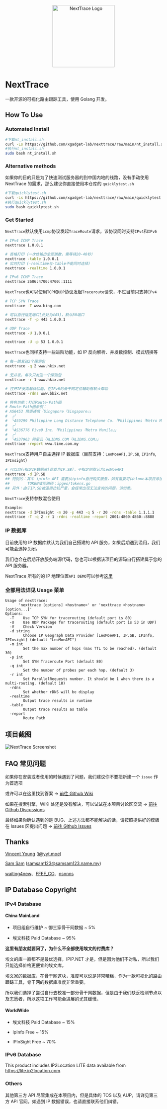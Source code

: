 <div align="center">

<img src="asset/logo.png" height="200px" alt="NextTrace Logo"/>

</div>

# NextTrace

一款开源的可视化路由跟踪工具，使用 Golang 开发。

## How To Use

### Automated Install

```bash
#下载nt_install.sh
curl -Ls https://github.com/xgadget-lab/nexttrace/raw/main/nt_install.sh -O
#执行nt_install.sh
sudo bash nt_install.sh
```

### Alternative methods

如果你的目的只是为了快速测试服务器的到中国内地的线路，没有手动使用 NextTrace 的需求，那么建议你直接使用本仓库的 `quicklytest.sh`

```bash
#下载quicklytest.sh
curl -Ls https://github.com/xgadget-lab/nexttrace/raw/main/quicklytest.sh -O
#执行quicklytest.sh
sudo bash quicklytest.sh
```

### Get Started

`NextTrace`默认使用`icmp`协议发起`TraceRoute`请求，该协议同时支持`IPv4`和`IPv6`

```bash
# IPv4 ICMP Trace
nexttrace 1.0.0.1

# 表格打印（一次性输出全部跳数，需等待20-40秒）
nexttrace -table 1.0.0.1
# 实时打印 (-realtime与-table不能同时选择)
nexttrace -realtime 1.0.0.1

# IPv6 ICMP Trace
nexttrace 2606:4700:4700::1111
```

`NextTrace`也可以使用`TCP`和`UDP`协议发起`Traceroute`请求，不过目前只支持`IPv4`

```bash
# TCP SYN Trace
nexttrace -T www.bing.com

# 可以自行指定端口[此处为443]，默认80端口
nexttrace -T -p 443 1.0.0.1

# UDP Trace
nexttrace -U 1.0.0.1

nexttrace -U -p 53 1.0.0.1
```

`NextTrace`也同样支持一些进阶功能，如 IP 反向解析、并发数控制、模式切换等

```bash
# 每一跳发送2个探测包
nexttrace -q 2 www.hkix.net

# 无并发，每次只发送一个探测包
nexttrace -r 1 www.hkix.net

# 打开IP反向解析功能，在IPv6的骨干网定位辅助有较大帮助
nexttrace -rdns www.bbix.net

# 特色功能：打印Route-Path图
# Route-Path图示例：
# AS6453 塔塔通信「Singapore『Singapore』」
#  ╭╯
#  ╰AS9299 Philippine Long Distance Telephone Co.「Philippines『Metro Manila』」
#  ╭╯
#  ╰AS36776 Five9 Inc.「Philippines『Metro Manila』」
#  ╭╯
#  ╰AS37963 阿里云「ALIDNS.COM『ALIDNS.COM』」
nexttrace -report www.time.com.my
```

`NextTrace`支持用户自主选择 IP 数据库（目前支持：`LeoMoeAPI`, `IP.SB`, `IPInfo`, `IPInsight`）

```bash
# 可以自行指定IP数据库[此处为IP.SB]，不指定则默认为LeoMoeAPI
nexttrace -d IP.SB
## 特别的：其中 ipinfo API 需要从ipinfo自行购买服务，如有需要可以clone本项目添加其提供的token自行编译
##        TOKEN填写路径：ipgeo/tokens.go
## 另外：由于IP.SB被滥用比较严重，会经常出现无法查询的问题，请知悉。
```

`NextTrace`支持参数混合使用

```bash
Example:
nexttrace -d IPInsight -m 20 -p 443 -q 5 -r 20 -rdns -table 1.1.1.1
nexttrace -T -q 2 -r 1 -rdns -realtime -report 2001:4860:4860::8888
```

### IP 数据库

目前使用的 IP 数据库默认为我们自己搭建的 API 服务，如果后期遇到滥用，我们可能会选择关闭。

我们也会在后期开放服务端源代码，您也可以根据该项目的源码自行搭建属于您的 API 服务器。

NextTrace 所有的的 IP 地理位置`API DEMO`可以参考[这里](https://github.com/xgadget-lab/nexttrace/blob/main/ipgeo/)

### 全部用法详见 Usage 菜单

```shell
Usage of nexttrace:
      'nexttrace [options] <hostname>' or 'nexttrace <hostname> [option...]'
Options:
  -T    Use TCP SYN for tracerouting (default port is 80)
  -U    Use UDP Package for tracerouting (default port is 53 in UDP)
  -V    Check Version
  -d string
        Choose IP Geograph Data Provider [LeoMoeAPI, IP.SB, IPInfo, IPInsight] (default "LeoMoeAPI")
  -m int
        Set the max number of hops (max TTL to be reached). (default 30)
  -p int
        Set SYN Traceroute Port (default 80)
  -q int
        Set the number of probes per each hop. (default 3)
  -r int
        Set ParallelRequests number. It should be 1 when there is a multi-routing. (default 18)
  -rdns
        Set whether rDNS will be display
  -realtime
        Output trace results in runtime
  -table
        Output trace results as table
  -report
        Route Path

```

## 项目截图

![NextTrace Screenshot](asset/screenshot.png)

## FAQ 常见问题

如果你在安装或者使用的时候遇到了问题，我们建议你不要把新建一个 `issue` 作为首选项

或许可以在这里找到答案 -> [前往 Github Wiki](https://github.com/xgadget-lab/nexttrace/wiki/FAQ---%E5%B8%B8%E8%A7%81%E9%97%AE%E9%A2%98%E8%A7%A3%E7%AD%94)

如果在搜索引擎，WiKi 处还是没有解决，可以试试在本项目讨论区交流 -> [前往 Github Discussions](https://github.com/xgadget-lab/nexttrace/discussions)

最终如果你确认遇到的是 BUG、上述方法都不能解决的话，请按照提供好的模版在 Issues 区提出问题 -> [前往 Github Issues](https://github.com/xgadget-lab/nexttrace/issues)

## Thanks

[Vincent Young](https://github.com/missuo) (i@yyt.moe)

[Sam Sam](https://github.com/samleong123) (samsam123@samsam123.name.my)

[waiting4new](https://github.com/waiting4new)、[FFEE_CO](https://github.com/fkx4-p)、[nsnnns](https://github.com/tsosunchia)

## IP Database Copyright

### IPv4 Database

#### China MainLand

- 项目组自行维护 ~ 御三家骨干网数据 ~ 5%

- 埃文科技 Paid Database ~ 95%

**这里有朋友就要问了，为什么不全部使用埃文的付费库？**

埃文的库一直都不是最优选择，IPIP.NET 才是，但是因为他们不对私，所以我们只能选择价格更便宜的埃文库。

埃文家的数据库，在骨干网这块，准度可以说是非常糟糕，作为一款可视化的路由跟踪工具，骨干网的数据库准度非常重要。

所以我们选择了尝试自行去校准一部分骨干网数据，但是由于我们缺乏检测节点以及志愿者，所以这项工作可能会进展的尤其缓慢。

#### WorldWide

- 埃文科技 Paid Database ~ 15%

- IpInfo Free ~ 15%

- IPInSight Free ~ 70%

### IPv6 Database

This product includes IP2Location LITE data available from <a href="https://lite.ip2location.com">https://lite.ip2location.com</a>.

### Others

其他第三方 API 尽管集成在本项目内，但是具体的 TOS 以及 AUP，请详见第三方 API 官网。如遇到 IP 数据错误，也请直接联系他们纠错。
